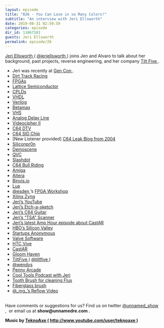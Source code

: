 ```yaml
---
layout: episode
title: "026 - You Can Lose in so Many Colors!"
subtitle: "An interview with Jeri Ellsworth"
date: 2019-08-31 02:59:59
categories: episode
dir_id: 11067101
guests: Jeri Ellsworth
permalink: episode/26
---
```

<p>
 <a href="https://www.jeriellsworth.com/">
  Jeri
 </a>
 <a href="https://en.wikipedia.org/wiki/Jeri_Ellsworth">
  Ellsworth
 </a>
 (
 <a href="https://twitter.com/jeriellsworth">
  @jeriellsworth
 </a>
 ) joins Jen and Alvaro to talk about her background, past projects, reverse engineering, and her company
 <a href="https://www.tiltfive.com/">
  Tilt Five
 </a>
 .
</p>
<ul>
 <li>
  Jeri was recently at
  <a href="https://www.gencon.com/">
   Gen Con
  </a>
  .
 </li>
 <li>
  <a href="https://en.wikipedia.org/wiki/Dirt_track_racing">
   Dirt Track Racing
  </a>
 </li>
 <li>
  <a href="https://en.wikipedia.org/wiki/Field-programmable_gate_array">
   FPGAs
  </a>
 </li>
 <li>
  <a href="https://en.wikipedia.org/wiki/Lattice_Semiconductor">
   Lattice Semiconductor
  </a>
 </li>
 <li>
  <a href="https://en.wikipedia.org/wiki/Complex_programmable_logic_device">
   CPLDs
  </a>
 </li>
 <li>
  <a href="https://en.wikipedia.org/wiki/VHDL">
   VHDL
  </a>
 </li>
 <li>
  <a href="https://en.wikipedia.org/wiki/Verilog">
   Verilog
  </a>
 </li>
 <li>
  <a href="https://en.wikipedia.org/wiki/Betamax">
   Betamax
  </a>
 </li>
 <li>
  <a href="https://en.wikipedia.org/wiki/VHS">
   VHS
  </a>
 </li>
 <li>
  <a href="https://en.wikipedia.org/wiki/Analog_delay_line">
   Analog Delay Line
  </a>
 </li>
 <li>
  <a href="https://en.wikipedia.org/wiki/Videocipher#Videocipher_II">
   Videocipher II
  </a>
 </li>
 <li>
  <a href="https://en.wikipedia.org/wiki/C64_Direct-to-TV">
   C64 DTV
  </a>
 </li>
 <li>
  <a href="https://www.c64-wiki.com/wiki/SID">
   C64 SID Chip
  </a>
 </li>
 <li>
  [New Listener provided]
  <a href="https://creztor.blogspot.com">
   C64 Leak Blog from 2004
  </a>
 </li>
 <li>
  <a href="http://siliconpr0n.org/">
   Siliconpr0n
  </a>
 </li>
 <li>
  <a href="https://en.wikipedia.org/wiki/Demoscene">
   Demoscene
  </a>
 </li>
 <li>
  <a href="https://en.wikipedia.org/wiki/QVC">
   QVC
  </a>
 </li>
 <li>
  <a href="https://slashdot.org/">
   Slashdot
  </a>
 </li>
 <li>
  <a href="https://www.c64-wiki.com/wiki/World_Games#Bull_Riding_.28United_States.29">
   C64 Bull Riding
  </a>
 </li>
 <li>
  <a href="https://en.wikipedia.org/wiki/Amiga">
   Amiga
  </a>
 </li>
 <li>
  <a href="https://en.wikipedia.org/wiki/Altera">
   Altera
  </a>
 </li>
 <li>
  <a href="http://binvis.io/">
   Binvis.io
  </a>
 </li>
 <li>
  <a href="https://www.lua.org/">
   Lua
  </a>
 </li>
 <li>
  <a href="https://twitter.com/esden">
   @esden
  </a>
  ’s
  <a href="https://github.com/icebreaker-fpga/icebreaker-workshop">
   FPGA Workshop
  </a>
 </li>
 <li>
  <a href="https://en.wikipedia.org/wiki/Xilinx#Zynq">
   Xilinx Zynq
  </a>
 </li>
 <li>
  <a href="https://www.youtube.com/user/jeriellsworth">
   Jeri’s YouTube
  </a>
 </li>
 <li>
  <a href="https://www.youtube.com/watch?v=Mhu3zojL5Y4">
   Jeri’s Etch-a-sketch
  </a>
 </li>
 <li>
  <a href="https://www.youtube.com/watch?v=_kDhpFaf4EY">
   Jeri’s C64 Guitar
  </a>
 </li>
 <li>
  <a href="https://www.youtube.com/watch?v=vDyo_OQFdAc">
   Jeri’s “TSA” Scanner
  </a>
 </li>
 <li>
  <a href="https://theamphour.com/394-jeri-ellsworth-and-the-demise-of-castar/">
   Jeri’s latest Amp Hour episode about CastAR
  </a>
 </li>
 <li>
  <a href="https://www.hbo.com/silicon-valley">
   HBO’s Silicon Valley
  </a>
 </li>
 <li>
  <a href="https://startupsanonymous.com/">
   Startups Anonymous
  </a>
 </li>
 <li>
  <a href="https://www.valvesoftware.com/">
   Valve Software
  </a>
 </li>
 <li>
  <a href="https://www.vive.com/us/">
   HTC Vive
  </a>
 </li>
 <li>
  <a href="https://en.wikipedia.org/wiki/CastAR">
   CastAR
  </a>
 </li>
 <li>
  <a href="https://boardgamegeek.com/boardgame/174430/gloomhaven">
   Gloom Haven
  </a>
 </li>
 <li>
  <a href="https://www.tiltfive.com/">
   TiltFive
  </a>
  (
  <a href="https://twitter.com/tiltfive">
   @tiltfive
  </a>
  )
 </li>
 <li>
  <a href="https://twitter.com/wendys">
   @wendys
  </a>
 </li>
 <li>
  <a href="https://www.penny-arcade.com/">
   Penny Arcade
  </a>
 </li>
 <li>
  <a href="https://kk.org/cooltools/jeri-ellsworth-ceo-at-tilt-five/">
   Cool Tools Podcast with Jeri
  </a>
 </li>
 <li>
  <a href="https://www.amazon.com/Interdental-Hismith-Toothpick-Flossing-Cleaning/dp/B014KULONW/ref=as_li_ss_tl?ref_=fsclp_pl_dp_1&amp;th=1&amp;linkCode=sl1&amp;tag=cooltoolsshow-20&amp;linkId=6513a2460e9d26ee244a28ca0baf2152&amp;language=en_US">
   Tooth Brush for cleaning Flux
  </a>
 </li>
 <li>
  <a href="https://www.amazon.com/Scratch-Brush-Fiberglass-Colors-vary/dp/B0019V18D2">
   Fiberglass brush
  </a>
 </li>
 <li>
  <a href="https://twitter.com/_MG_/status/1152317329646088192">
   @_mg_’s Reflow Video
  </a>
 </li>
</ul>
<p>
 <br/>
 Have comments or suggestions for us? Find us on twitter
 <a href="https://twitter.com/unnamed_show">
  @unnamed_show
 </a>
 ,  or email us at
 <strong>
  show@unnamedre.com
 </strong>
 <strong>
  .
 </strong>
</p>
<p>
 <strong>
  Music by
 </strong>
 <a href="http://www.teknoaxe.com/">
  <strong>
   TeknoAxe
  </strong>
 </a>
 <strong>
  (
 </strong>
 <a href="http://www.youtube.com/user/teknoaxe">
  <strong>
   http://www.youtube.com/user/teknoaxe
  </strong>
 </a>
 <strong>
  )
 </strong>
</p>
